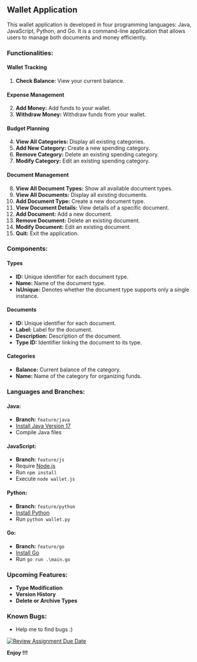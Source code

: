 ## Wallet Application

This wallet application is developed in four programming languages: Java, JavaScript, Python, and Go. It is a command-line application that allows users to manage both documents and money efficiently.

### Functionalities:

#### Wallet Tracking
1. **Check Balance:** View your current balance.

#### Expense Management
2. **Add Money:** Add funds to your wallet.
3. **Withdraw Money:** Withdraw funds from your wallet.

#### Budget Planning
4. **View All Categories:** Display all existing categories.
5. **Add New Category:** Create a new spending category.
6. **Remove Category:** Delete an existing spending category.
7. **Modify Category:** Edit an existing spending category.

#### Document Management
8. **View All Document Types:** Show all available document types.
9. **View All Documents:** Display all existing documents.
10. **Add Document Type:** Create a new document type.
11. **View Document Details:** View details of a specific document.
12. **Add Document:** Add a new document.
13. **Remove Document:** Delete an existing document.
14. **Modify Document:** Edit an existing document.
15. **Quit:** Exit the application.

### Components:

#### Types
- **ID:** Unique identifier for each document type.
- **Name:** Name of the document type.
- **IsUnique:** Denotes whether the document type supports only a single instance.

#### Documents
- **ID:** Unique identifier for each document.
- **Label:** Label for the document.
- **Description:** Description of the document.
- **Type ID:** Identifier linking the document to its type.

#### Categories
- **Balance:** Current balance of the category.
- **Name:** Name of the category for organizing funds.

### Languages and Branches:
#### Java:
- **Branch:** `feature/java`
- [Install Java Version 17](https://www.oracle.com/java/technologies/javase-downloads.html)
- Compile Java files

#### JavaScript:
- **Branch:** `feature/js`
- Require [Node.js](https://nodejs.org/en/download/)
- Run `npm install`
- Execute `node wallet.js`

#### Python:
- **Branch:** `feature/python`
- [Install Python](https://www.python.org/downloads/)
- Run `python wallet.py`

#### Go:
- **Branch:** `feature/go`
- [Install Go](https://golang.org/dl/)
- Run `go run .\main.go`


### Upcoming Features:
- **Type Modification**
- **Version History**
- **Delete or Archive Types**

### Known Bugs:
- Help me to find bugs :)


[![Review Assignment Due Date](https://classroom.github.com/assets/deadline-readme-button-24ddc0f5d75046c5622901739e7c5dd533143b0c8e959d652212380cedb1ea36.svg)](https://classroom.github.com/a/hy8NMZUz)


**Enjoy !!!**